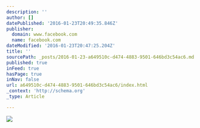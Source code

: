 ```yaml
---
description: ''
author: []
datePublished: '2016-01-23T20:49:35.846Z'
publisher:
  domain: www.facebook.com
  name: facebook.com
dateModified: '2016-01-23T20:47:25.204Z'
title: ''
sourcePath: _posts/2016-01-23-a649510c-d474-4883-9501-646bd3c54ac6.md
published: true
inFeed: true
hasPage: true
inNav: false
url: a649510c-d474-4883-9501-646bd3c54ac6/index.html
_context: 'http://schema.org'
_type: Article

---
```

![](https://scontent-lhr3-1.xx.fbcdn.net/hphotos-xap1/t31.0-8/1115952_10151607648636270_114211972_o.jpg)
